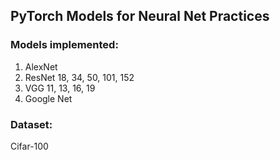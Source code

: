 ## PyTorch Models for Neural Net Practices
### Models implemented:
1. AlexNet
2. ResNet 18, 34, 50, 101, 152
3. VGG 11, 13, 16, 19
4. Google Net

### Dataset:
Cifar-100
